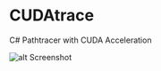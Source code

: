 # CUDAtrace
C# Pathtracer with CUDA Acceleration

![alt Screenshot](https://i.imgur.com/yoVhZMf.png)
